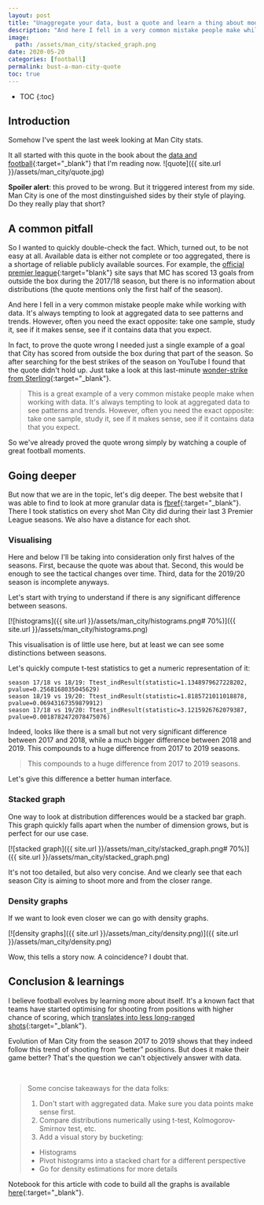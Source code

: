 ```yaml
---
layout: post
title: "Unaggregate your data, bust a quote and learn a thing about modern football"
description: "And here I fell in a very common mistake people make while working with data. It's always tempting to look at aggregated data to see patterns and trends. However, often you need the exact opposite:"
image:
  path: /assets/man_city/stacked_graph.png
date: 2020-05-20
categories: [football]
permalink: bust-a-man-city-quote
toc: true
---
```

* TOC
{:toc}

## Introduction
Somehow I've spent the last week looking at Man City stats.

It all started with this quote in the book about the [data and football](https://www.amazon.com/Football-Hackers-Science-Data-Revolution/dp/1788702050){:target="_blank"} that I'm reading now.
![quote]({{ site.url }}/assets/man_city/quote.jpg)

**Spoiler alert**: this proved to be wrong. But it triggered interest from my side. Man City is one of the most dinstinguished sides by their style of playing. Do they really play that short?

## A common pitfall
So I wanted to quickly double-check the fact. Which, turned out, to be not easy at all. Available data is either not complete or too aggregated, there is a shortage of reliable publicly available sources. For example, the [official premier league](https://www.premierleague.com/stats/top/clubs/att_obox_goal?se=79){:target="blank"} site says that MC has scored 13 goals from outside the box during the 2017/18 season, but there is no information about distributions (the quote mentions only the first half of the season).

And here I fell in a very common mistake people make while working with data. It's always tempting to look at aggregated data to see patterns and trends. However, often you need the exact opposite: take one sample, study it, see if it makes sense, see if it contains data that you expect.

In fact, to prove the quote wrong I needed just a single example of a goal that City has scored from outside the box during that part of the season. So after searching for the best strikes of the season on YouTube I found that the quote didn't hold up. Just take a look at this last-minute [wonder-strike from Sterling](https://www.youtube.com/watch?v=VVDJEVCUO3c){:target="_blank"}. 

> This is a great example of a very common mistake people make when working with data. It's always tempting to look at aggregated data to see patterns and trends. However, often you need the exact opposite: take one sample, study it, see if it makes sense, see if it contains data that you expect.

So we've already proved the quote wrong simply by watching a couple of great football moments. 

## Going deeper
But now that we are in the topic, let's dig deeper. The best website that I was able to find to look at more granular data is [fbref](https://fbref.com/){:target="_blank"}. There I took statistics on every shot Man City did during their last 3 Premier League seasons. We also have a distance for each shot.

### Visualising
Here and below I'll be taking into consideration only first halves of the seasons. First, because the quote was about that. Second, this would be enough to see the tactical changes over time. Third, data for the 2019/20 season is incomplete anyways.

Let's start with trying to understand if there is any significant difference between seasons.

[![histograms]({{ site.url }}/assets/man_city/histograms.png# 70%)]({{ site.url }}/assets/man_city/histograms.png)

This visualisation is of little use here, but at least we can see some distinctions between seasons.

Let's quickly compute t-test statistics to get a numeric representation of it:

```
season 17/18 vs 18/19: Ttest_indResult(statistic=1.1348979627228202, pvalue=0.2568168035045629)
season 18/19 vs 19/20: Ttest_indResult(statistic=1.8185721011018878, pvalue=0.06943167359879912)
season 17/18 vs 19/20: Ttest_indResult(statistic=3.1215926762079387, pvalue=0.0018782472078475076)
```

Indeed, looks like there is a small but not very significant difference between 2017 and 2018, while a much bigger difference between 2018 and 2019. This compounds to a huge difference from 2017 to 2019 seasons.

> This compounds to a huge difference from 2017 to 2019 seasons.

Let's give this difference a better human interface.

### Stacked graph
One way to look at distribution differences would be a stacked bar graph. This graph quickly falls apart when the number of dimension grows, but is perfect for our use case.

[![stacked graph]({{ site.url }}/assets/man_city/stacked_graph.png# 70%)]({{ site.url }}/assets/man_city/stacked_graph.png)

It's not too detailed, but also very concise. And we clearly see that each season City is aiming to shoot more and from the closer range.

### Density graphs
If we want to look even closer we can go with density graphs.

[![density graphs]({{ site.url }}/assets/man_city/density.png)]({{ site.url }}/assets/man_city/density.png)

Wow, this tells a story now. A coincidence? I doubt that.

## Conclusion & learnings
I believe football evolves by learning more about itself. It's a known fact that teams have started optimising for shooting from positions with higher chance of scoring, which [translates into less long-ranged shots](https://totalfootballanalysis.com/article/xg-analysis-tactical-analysis-tactics){:target="_blank"}.

Evolution of Man City from the season 2017 to 2019 shows that they indeed follow this trend of shooting from “better” positions. But does it make their game better? That's the question we can't objectively answer with data.


<br/>

> Some concise takeaways for the data folks:
> 1. Don't start with aggregated data. Make sure you data points make sense first.
> 2. Compare distributions numerically using t-test, Kolmogorov-Smirnov test, etc.
> 3. Add a visual story by bucketing:
> - Histograms
> - Pivot histograms into a stacked chart for a different perspective
> - Go for density estimations for more details

Notebook for this article with code to build all the graphs is available [here](https://github.com/eliasnema/makeover_monday/blob/master/man_city_stats/city_stats.ipynb){:target="_blank"}.
